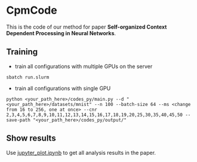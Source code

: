 # CpmCode

This is the code of our method for paper **Self-organized Context Dependent Processing in Neural Networks**.

## Training

* train all configurations with multiple GPUs on the server

```
sbatch run.slurm
```

* train all configurations with single GPU

```
python <your_path_here>/codes_py/main.py --d "<your_path_here>/datasets/mnist" --n 100 --batch-size 64 --ms <change from 16 to 256, one at once> --cnr 2,3,4,5,6,7,8,9,10,11,12,13,14,15,16,17,18,19,20,25,30,35,40,45,50 --save-path "<your_path_here>/codes_py/output/"
```

## Show results

Use [jupyter_plot.ipynb](https://github.com/guangfuhao/CPM_code/blob/main/codes_py/jupyter_plot.ipynb) to get all analysis results in the paper.
